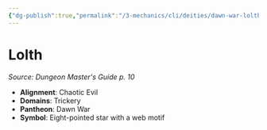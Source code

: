 ```yaml
---
{"dg-publish":true,"permalink":"/3-mechanics/cli/deities/dawn-war-lolth/","tags":["ttrpg-cli/compendium/src/5e/dmg","ttrpg-cli/deity/dawn-war","ttrpg-cli/domain/trickery"],"noteIcon":""}
---
```


# Lolth
*Source: Dungeon Master's Guide p. 10* 

- **Alignment**: Chaotic Evil
- **Domains**: Trickery
- **Pantheon**: Dawn War
- **Symbol**: Eight-pointed star with a web motif